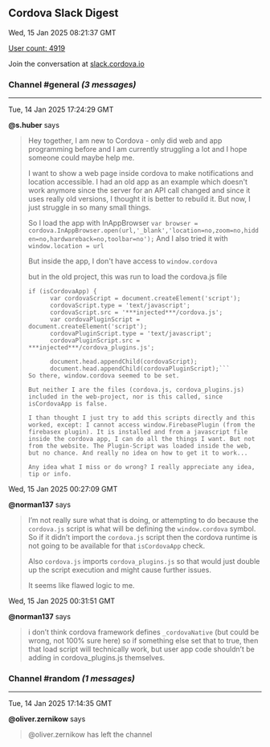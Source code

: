 ## Cordova Slack Digest
Wed, 15 Jan 2025 08:21:37 GMT

[User count: 4919](https://cordova.slack.com/)


Join the conversation at [slack.cordova.io](http://slack.cordova.io/)

### __Channel #general__ _(3 messages)_
---

Tue, 14 Jan 2025 17:24:29 GMT

__@s.huber__ says 
> Hey together,
> I am new to Cordova - only did web and app programming before and I am currently struggling a lot and I hope someone could maybe help me.
> 
> I want to show a web page inside cordova to make notifications and location accessible. I had an old app as an example which doesn't work anymore since the server for an API call changed and since it uses really old versions, I thought it is better to rebuild it. But now, I just struggle in so many small things.
> 
> So I load the app with InAppBrowser
> `var browser = cordova.InAppBrowser.open(url,'_blank','location=no,zoom=no,hidden=no,hardwareback=no,toolbar=no');`
> And I also tried it with
> `window.location = url`
> 
> But inside the app, I don't have access to `window.cordova`
> 
> but in the old project, this was run to load the cordova.js file
> ```var isCordovaApp = !!window._cordovaNative || !!window.cordova;
> if (isCordovaApp) {
>       var cordovaScript = document.createElement('script');
>       cordovaScript.type = 'text/javascript';
>       cordovaScript.src = '***injected***/cordova.js';
>       var cordovaPluginScript = document.createElement('script');
>       cordovaPluginScript.type = 'text/javascript';
>       cordovaPluginScript.src = ***injected***/cordova_plugins.js';
> 
>       document.head.appendChild(cordovaScript);
>       document.head.appendChild(cordovaPluginScript);```
> So there, window.cordova seemed to be set.
> 
> But neither I are the files (cordova.js, cordova_plugins.js) included in the web-project, nor is this called, since isCordovaApp is false.
> 
> I than thought I just try to add this scripts directly and this worked, except: I cannot access window.FirebasePlugin (from the firebasex plugin). It is installed and from a javascript file inside the cordova app, I can do all the things I want. But not from the website. The Plugin-Script was loaded inside the web, but no chance. And really no idea on how to get it to work...
> 
> Any idea what I miss or do wrong? I really appreciate any idea, tip or info.
> 

Wed, 15 Jan 2025 00:27:09 GMT

__@norman137__ says 
> I’m not really sure what that is doing, or attempting to do because the `cordova.js` script is what will be defining the `window.cordova` symbol. So if it didn’t import the `cordova.js` script then the cordova runtime is not going to be available for that `isCordovaApp` check.
> 
> Also `cordova.js` imports `cordova_plugins.js` so that would just double up the script execution and might cause further issues.
> 
> It seems like flawed logic to me.
> 

Wed, 15 Jan 2025 00:31:51 GMT

__@norman137__ says 
> i don’t think cordova framework defines `_cordovaNative` (but could be wrong, not 100% sure here) so if something else set that to true, then that load script will technically work, but user app code shouldn’t be adding in cordova_plugins.js themselves.
> 

### __Channel #random__ _(1 messages)_
---

Tue, 14 Jan 2025 17:14:35 GMT

__@oliver.zernikow__ says 
> @oliver.zernikow has left the channel
> 
